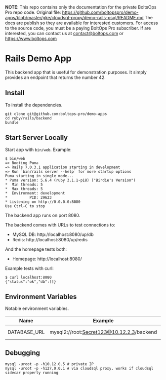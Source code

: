 <!-- note marker start -->
**NOTE**: This repo contains only the documentation for the private BoltsOps Pro repo code.
Original file: https://github.com/boltopspro/demo-apps/blob/master/gke/cloudsql-proxy/demo-rails-psql/README.md
The docs are publish so they are available for interested customers.
For access to the source code, you must be a paying BoltOps Pro subscriber.
If are interested, you can contact us at contact@boltops.com or https://www.boltops.com

<!-- note marker end -->

# Rails Demo App

This backend app that is useful for demonstration purposes.  It simply provides an endpoint that returns the number 42.

## Install

To install the dependencies.

    git clone git@github.com:boltops-pro/demo-apps
    cd ruby/rails/backend
    bundle

## Start Server Locally

Start app with `bin/web`. Example:

    $ bin/web
    => Booting Puma
    => Rails 7.0.3.1 application starting in development
    => Run `bin/rails server --help` for more startup options
    Puma starting in single mode...
    * Puma version: 5.6.4 (ruby 3.1.1-p18) ("Birdie's Version")
    *  Min threads: 5
    *  Max threads: 5
    *  Environment: development
    *          PID: 29623
    * Listening on http://0.0.0.0:8080
    Use Ctrl-C to stop

The backend app runs on port 8080.

The backend comes with URLs to test connections to:

* MySQL DB: http://localhost:8080/up/db
* Redis:    http://localhost:8080/up/redis

And the homepage tests both:

* Homepage: http://localhost:8080/

Example tests with curl:

    $ curl localhost:8080
    {"status":"ok","db":[]}

## Environment Variables

Notable environment variables.

Name | Example | Default
---|---|---
DATABASE_URL | mysql2://root:Secret123@10.12.2.3/backend | (not set)

## Debugging

    mysql -uroot -p -h10.12.0.5 # private IP
    mysql -uroot -p -h127.0.0.1 # via cloudsql proxy. works if cloudsql sidecar properly running
